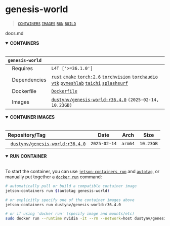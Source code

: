 # genesis-world

> [`CONTAINERS`](#user-content-containers) [`IMAGES`](#user-content-images) [`RUN`](#user-content-run) [`BUILD`](#user-content-build)

docs.md
<details open>
<summary><b><a id="containers">CONTAINERS</a></b></summary>
<br>

| **`genesis-world`** |                                                                                                                                                                                                                                                                                                                                                      |
| :-- |:-----------------------------------------------------------------------------------------------------------------------------------------------------------------------------------------------------------------------------------------------------------------------------------------------------------------------------------------------------|
| &nbsp;&nbsp;&nbsp;Requires | `L4T ['>=36.1.0']`                                                                                                                                                                                                                                                                                                                                   |
| &nbsp;&nbsp;&nbsp;Dependencies | [`rust`](/packages/ml/rust) [`cmake`](/packages/build/cmake) [`torch:2.6`](/packages/pytorch) [`torchvision`](/packages/pytorch/torchvision) [`torchaudio`](/packages/pytorch/torchaudio) [`vtk`](/packages/vtk) [`pymeshlab`](/packages/pymeshlab) [`taichi`](/packages/taichi) [`splashsurf`](/packages/splashsurf) |
| &nbsp;&nbsp;&nbsp;Dockerfile | [`Dockerfile`](Dockerfile)                                                                                                                                                                                                                                                                                                                           |
| &nbsp;&nbsp;&nbsp;Images | [`dustynv/genesis-world:r36.4.0`](https://hub.docker.com/r/dustynv/genesis-world/tags) `(2025-02-14, 10.23GB)`                                                                                                                                                                                                                                       |

</details>

<details open>
<summary><b><a id="images">CONTAINER IMAGES</a></b></summary>
<br>

| Repository/Tag |     Date     | Arch |   Size    |
| :-- |:------------:| :--: |:---------:|
| &nbsp;&nbsp;[`dustynv/genesis-world:r36.4.0`](https://hub.docker.com/r/dustynv/genesis-world/tags) | `2025-02-14` | `arm64` | `10.23GB` |


</details>

<details open>
<summary><b><a id="run">RUN CONTAINER</a></b></summary>
<br>

To start the container, you can use [`jetson-containers run`](/docs/run.md) and [`autotag`](/docs/run.md#autotag), or manually put together a [`docker run`](https://docs.docker.com/engine/reference/commandline/run/) command:
```bash
# automatically pull or build a compatible container image
jetson-containers run $(autotag genesis-world)

# or explicitly specify one of the container images above
jetson-containers run dustynv/genesis-world:r36.4.0

# or if using 'docker run' (specify image and mounts/etc)
sudo docker run --runtime nvidia -it --rm --network=host dustynv/genesis-world:r36.4.0
